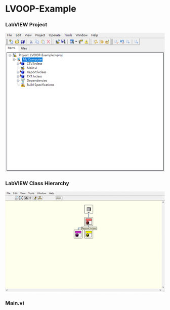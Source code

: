 # LVOOP-Example
### LabVIEW Project
![LabVIEW Project](https://github.com/Offliners/LabVIEW_projects/blob/master/Medium/LVOOP-Example/LVOOP-Example.lvproj%20-%20Project%20Explorer.png)

### LabVIEW Class Hierarchy
![LabVIEW Class Hierarchy](https://github.com/Offliners/LabVIEW_projects/blob/master/Medium/LVOOP-Example/LabVIEW%20Class%20Hierarchy.gif)

### Main.vi
